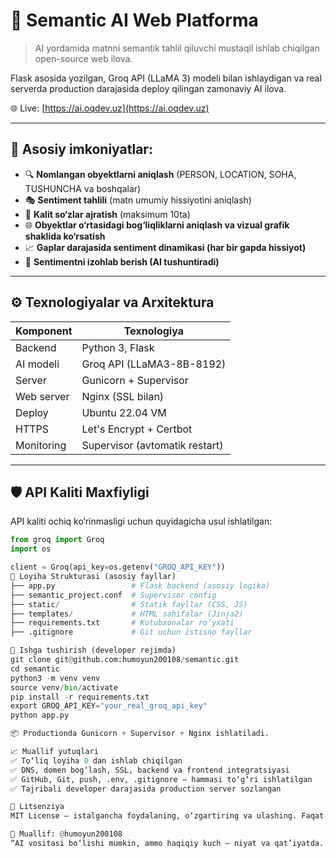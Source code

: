 # 🤖 Semantic AI Web Platforma

> AI yordamida matnni semantik tahlil qiluvchi mustaqil ishlab chiqilgan open-source web ilova.

Flask asosida yozilgan, Groq API (LLaMA 3) modeli bilan ishlaydigan va real serverda production darajasida deploy qilingan zamonaviy AI ilova.

🌐 Live: [https://ai.oqdev.uz](https://ai.oqdev.uz)

---

## 📌 Asosiy imkoniyatlar:

- 🔍 **Nomlangan obyektlarni aniqlash** (PERSON, LOCATION, SOHA, TUSHUNCHA va boshqalar)
- 🎭 **Sentiment tahlili** (matn umumiy hissiyotini aniqlash)
- 🧠 **Kalit so‘zlar ajratish** (maksimum 10ta)
- 🌐 **Obyektlar o‘rtasidagi bog‘liqliklarni aniqlash va vizual grafik shaklida ko‘rsatish**
- 📈 **Gaplar darajasida sentiment dinamikasi (har bir gapda hissiyot)**
- 🧾 **Sentimentni izohlab berish (AI tushuntiradi)**

---

## ⚙️ Texnologiyalar va Arxitektura

| Komponent     | Texnologiya                                      |
|---------------|--------------------------------------------------|
| Backend       | Python 3, Flask                                  |
| AI modeli     | Groq API (LLaMA3-8B-8192)                        |
| Server        | Gunicorn + Supervisor                            |
| Web server    | Nginx (SSL bilan)                                |
| Deploy        | Ubuntu 22.04 VM                                  |
| HTTPS         | Let's Encrypt + Certbot                          |
| Monitoring    | Supervisor (avtomatik restart)                   |

---

## 🛡️ API Kaliti Maxfiyligi

API kaliti ochiq ko‘rinmasligi uchun quyidagicha usul ishlatilgan:

```python
from groq import Groq
import os

client = Groq(api_key=os.getenv("GROQ_API_KEY"))
📂 Loyiha Strukturasi (asosiy fayllar)
├── app.py                 # Flask backend (asosiy logika)
├── semantic_project.conf  # Supervisor config
├── static/                # Statik fayllar (CSS, JS)
├── templates/             # HTML sahifalar (Jinja2)
├── requirements.txt       # Kutubxonalar ro‘yxati
├── .gitignore             # Git uchun istisno fayllar

🚀 Ishga tushirish (developer rejimda)
git clone git@github.com:humoyun200108/semantic.git
cd semantic
python3 -m venv venv
source venv/bin/activate
pip install -r requirements.txt
export GROQ_API_KEY="your_real_groq_api_key"
python app.py

📦 Productionda Gunicorn + Supervisor + Nginx ishlatiladi.

📈 Muallif yutuqlari
✅ To‘liq loyiha 0 dan ishlab chiqilgan
✅ DNS, domen bog‘lash, SSL, backend va frontend integratsiyasi
✅ GitHub, Git, push, .env, .gitignore — hammasi to‘g‘ri ishlatilgan
✅ Tajribali developer darajasida production server sozlangan

📜 Litsenziya
MIT License – istalgancha foydalaning, o‘zgartiring va ulashing. Faqat mualliflikni saqlang.

🧠 Muallif: @humoyun200108
“AI vositasi bo‘lishi mumkin, ammo haqiqiy kuch — niyat va qat’iyatda. Bu loyiha - shuning isboti.”

